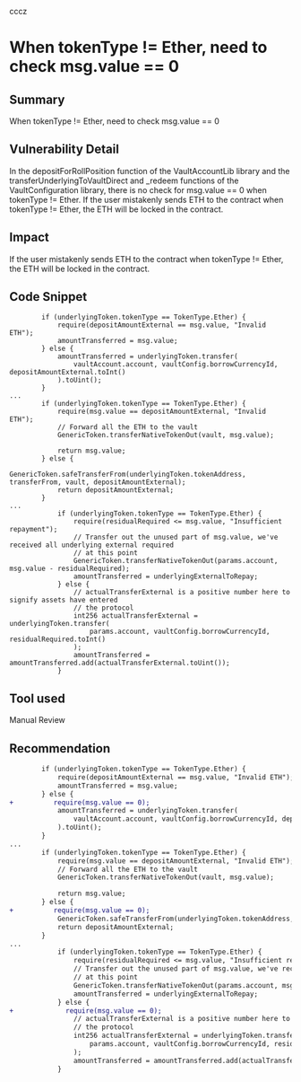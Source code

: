 cccz
# When tokenType != Ether, need to check msg.value == 0

## Summary
When tokenType != Ether, need to check msg.value == 0
## Vulnerability Detail
In the depositForRollPosition function of the VaultAccountLib library and the transferUnderlyingToVaultDirect and _redeem functions of the VaultConfiguration library, there is no check for msg.value == 0 when tokenType != Ether. If the user mistakenly sends ETH to the contract when tokenType != Ether, the ETH will be locked in the contract.
## Impact
If the user mistakenly sends ETH to the contract when tokenType != Ether, the ETH will be locked in the contract.
## Code Snippet
```solidity
        if (underlyingToken.tokenType == TokenType.Ether) {
            require(depositAmountExternal == msg.value, "Invalid ETH");
            amountTransferred = msg.value;
        } else {
            amountTransferred = underlyingToken.transfer(
                vaultAccount.account, vaultConfig.borrowCurrencyId, depositAmountExternal.toInt()
            ).toUint();
        }
...
        if (underlyingToken.tokenType == TokenType.Ether) {
            require(msg.value == depositAmountExternal, "Invalid ETH");
            // Forward all the ETH to the vault
            GenericToken.transferNativeTokenOut(vault, msg.value);

            return msg.value;
        } else {
            GenericToken.safeTransferFrom(underlyingToken.tokenAddress, transferFrom, vault, depositAmountExternal);
            return depositAmountExternal;
        }
...
            if (underlyingToken.tokenType == TokenType.Ether) {
                require(residualRequired <= msg.value, "Insufficient repayment");
                // Transfer out the unused part of msg.value, we've received all underlying external required
                // at this point
                GenericToken.transferNativeTokenOut(params.account, msg.value - residualRequired);
                amountTransferred = underlyingExternalToRepay;
            } else {
                // actualTransferExternal is a positive number here to signify assets have entered
                // the protocol
                int256 actualTransferExternal = underlyingToken.transfer(
                    params.account, vaultConfig.borrowCurrencyId, residualRequired.toInt()
                );
                amountTransferred = amountTransferred.add(actualTransferExternal.toUint());
            }
```
## Tool used

Manual Review

## Recommendation
```diff
        if (underlyingToken.tokenType == TokenType.Ether) {
            require(depositAmountExternal == msg.value, "Invalid ETH");
            amountTransferred = msg.value;
        } else {
+          require(msg.value == 0);
            amountTransferred = underlyingToken.transfer(
                vaultAccount.account, vaultConfig.borrowCurrencyId, depositAmountExternal.toInt()
            ).toUint();
        }
...
        if (underlyingToken.tokenType == TokenType.Ether) {
            require(msg.value == depositAmountExternal, "Invalid ETH");
            // Forward all the ETH to the vault
            GenericToken.transferNativeTokenOut(vault, msg.value);

            return msg.value;
        } else {
+          require(msg.value == 0);
            GenericToken.safeTransferFrom(underlyingToken.tokenAddress, transferFrom, vault, depositAmountExternal);
            return depositAmountExternal;
        }
...
            if (underlyingToken.tokenType == TokenType.Ether) {
                require(residualRequired <= msg.value, "Insufficient repayment");
                // Transfer out the unused part of msg.value, we've received all underlying external required
                // at this point
                GenericToken.transferNativeTokenOut(params.account, msg.value - residualRequired);
                amountTransferred = underlyingExternalToRepay;
            } else {
+             require(msg.value == 0);
                // actualTransferExternal is a positive number here to signify assets have entered
                // the protocol
                int256 actualTransferExternal = underlyingToken.transfer(
                    params.account, vaultConfig.borrowCurrencyId, residualRequired.toInt()
                );
                amountTransferred = amountTransferred.add(actualTransferExternal.toUint());
            }
```
